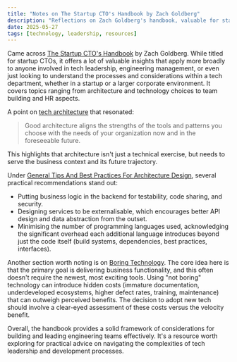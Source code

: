 ```yaml
---
title: "Notes on The Startup CTO's Handbook by Zach Goldberg"
description: "Reflections on Zach Goldberg's handbook, valuable for startup CTOs and anyone in tech leadership or engineering."
date: 2025-05-27
tags: [technology, leadership, resources]
---
```


Came across [The Startup CTO's Handbook](https://github.com/ZachGoldberg/Startup-CTO-Handbook/blob/main/StartupCTOHandbook.md) by Zach Goldberg. While titled for startup CTOs, it offers a lot of valuable insights that apply more broadly to anyone involved in tech leadership, engineering management, or even just looking to understand the processes and considerations within a tech department, whether in a startup or a larger corporate environment. It covers topics ranging from architecture and technology choices to team building and HR aspects.

A point on [tech architecture](https://github.com/ZachGoldberg/Startup-CTO-Handbook/blob/main/StartupCTOHandbook.md#tech-architecture) that resonated:

> Good architecture aligns the strengths of the tools and patterns you choose with the needs of your organization now and in the foreseeable future.

This highlights that architecture isn't just a technical exercise, but needs to serve the business context and its future trajectory.

Under [General Tips And Best Practices For Architecture Design](https://github.com/ZachGoldberg/Startup-CTO-Handbook/blob/main/StartupCTOHandbook.md#general-tips-and-best-practices-for-architecture-design), several practical recommendations stand out:

*   Putting business logic in the backend for testability, code sharing, and security.
*   Designing services to be externalisable, which encourages better API design and data abstraction from the outset.
*   Minimising the number of programming languages used, acknowledging the significant overhead each additional language introduces beyond just the code itself (build systems, dependencies, best practices, interfaces).

Another section worth noting is on [Boring Technology](https://github.com/ZachGoldberg/Startup-CTO-Handbook/blob/main/StartupCTOHandbook.md#boring-technology). The core idea here is that the primary goal is delivering business functionality, and this often doesn't require the newest, most exciting tools. Using "not boring" technology can introduce hidden costs (immature documentation, underdeveloped ecosystems, higher defect rates, training, maintenance) that can outweigh perceived benefits. The decision to adopt new tech should involve a clear-eyed assessment of these costs versus the velocity benefit.

Overall, the handbook provides a solid framework of considerations for building and leading engineering teams effectively. It's a resource worth exploring for practical advice on navigating the complexities of tech leadership and development processes.